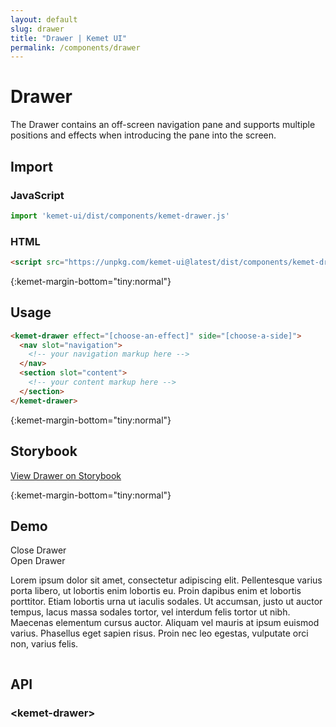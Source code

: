 ```yaml
---
layout: default
slug: drawer
title: "Drawer | Kemet UI"
permalink: /components/drawer
---
```


# Drawer

The Drawer contains an off-screen navigation pane and supports multiple positions and effects when introducing the pane into the screen.

## Import 

### JavaScript
```javascript
import 'kemet-ui/dist/components/kemet-drawer.js'
```
### HTML
```html
<script src="https://unpkg.com/kemet-ui@latest/dist/components/kemet-drawer.js" type="module"></script>
```


{:kemet-margin-bottom="tiny:normal"}
## Usage

```html
<kemet-drawer effect="[choose-an-effect]" side="[choose-a-side]">
  <nav slot="navigation">
    <!-- your navigation markup here -->
  </nav>
  <section slot="content">
    <!-- your content markup here -->
  </section>
</kemet-drawer>
```

{:kemet-margin-bottom="tiny:normal"}
## Storybook

[View Drawer on Storybook](https://storybook.kemet.dev/?path=/story/components-kemet-drawer--drawer)


{:kemet-margin-bottom="tiny:normal"}
## Demo

<docs-showcase>
<main id="kemet-drawer-demo">
  <script>
    const kemetDrawerDemoOpen = () => {
      const drawer = document.querySelector('#kemet-drawer-demo kemet-drawer');
      drawer.opened = true;
    }
    const kemetDrawerDemoClose = () => {
      const drawer = document.querySelector('#kemet-drawer-demo kemet-drawer');
      drawer.opened = false;
    }
  </script>
  <kemet-drawer effect="slide" side="left" overlay>
    <nav slot="navigation">
      <docs-button onclick="kemetDrawerDemoClose()">
        Close Drawer
      </docs-button>
    </nav>
    <section slot="content">
      <docs-button onclick="kemetDrawerDemoOpen()">
        Open Drawer
      </docs-button>
      <p>
        Lorem ipsum dolor sit amet, consectetur adipiscing elit. Pellentesque varius porta libero, 
        ut lobortis enim lobortis eu. Proin dapibus enim et lobortis porttitor. Etiam lobortis 
        urna ut iaculis sodales. Ut accumsan, justo ut auctor tempus, lacus massa sodales tortor, 
        vel interdum felis tortor ut nibh. Maecenas elementum cursus auctor. Aliquam vel mauris at 
        ipsum euismod varius. Phasellus eget sapien risus. Proin nec leo egestas, vulputate orci 
        non, varius felis.
      </p>
    </section>
  </kemet-drawer>
</main>
<style>
  #kemet-drawer-demo {
    perspective: 10px;
    overflow-x: hidden;
  }
  #kemet-drawer-demo [slot="content"] {
    min-height: 0;
  }
  #kemet-drawer-demo ::part(pusher) {
    height: 320px;
  }
</style>
</docs-showcase>

## API

### &lt;kemet-drawer&gt;

<docs-api-table base-url="{{ site.baseurl }}" component="kemet-drawer"></docs-api-table>
